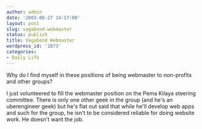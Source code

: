 ```yaml
---
author: admin
date: '2003-08-27 14:17:00'
layout: post
slug: vagabond-webmaster
status: publish
title: Vagabond Webmaster
wordpress_id: '1873'
categories:
- Daily Life
---
```

Why do I find myself in these positions of being webmaster to non-profits and other groups?

I just volunteered to fill the webmaster position on the Pema Kilaya steering committee. There is only one other geek in the group (and he&apos;s an uberengineer geek) but he&apos;s flat out said that while he&apos;ll develop web apps and such for the group, he isn&apos;t to be considered reliable for doing website work. He doesn&apos;t want the job.
